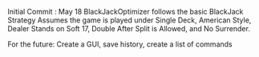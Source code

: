 Initial Commit : May 18
BlackJackOptimizer follows the basic BlackJack Strategy
Assumes the game is played under Single Deck, American Style,
Dealer Stands on Soft 17, Double After Split is Allowed, and 
No Surrender.

For the future: 
Create a GUI, 
save history, 
create a list of commands